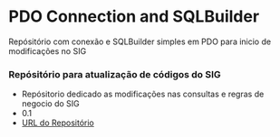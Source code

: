 # PDO Connection and SQLBuilder #

Repósitório com conexão e SQLBuilder simples em PDO para inicio de modificações no SIG

### Repósitório para atualização de códigos do SIG ###

* Repósitorio dedicado as modificações nas consultas e regras de negocio do SIG
* 0.1
* [URL do Repositório](https://bitbucket.org/wsitebrasil/pdo-connection-sqlbuilder)